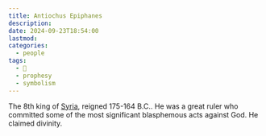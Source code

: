 ```yaml
---
title: Antiochus Epiphanes
description: 
date: 2024-09-23T18:54:00
lastmod: 
categories:
  - people
tags:
  - 🌿
  - prophesy
  - symbolism
---
```

The 8th king of [Syria](Syria.md), reigned 175-164 B.C.. He was a great ruler who committed some of the most significant blasphemous acts against God. He claimed divinity.  

